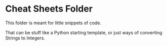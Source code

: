 # Cheat Sheets Folder
This folder is meant for little snippets of code.

That can be stuff like a Python starting template, or just ways of converting Strings to Integers.